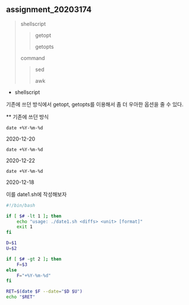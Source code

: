 ## assignment_20203174

> shellscript
>> getopt
>>
>> getopts
>
> command
>> sed
>> 
>> awk

* shellscript

기존에 쓰던 방식에서 getopt, getopts를 이용해서 좀 더 우아한 옵션을 줄 수 있다.

** 기존에 쓰던 방식

`date +%Y-%m-%d`

2020-12-20

`date +%Y-%m-%d`

2020-12-22

`date +%Y-%m-%d`

2020-12-18

이를 date1.sh에 작성해보자
```sh
#!/bin/bash

if [ $# -lt 1 ]; then
	echo "usage: ./date1.sh <diffs> <unit> [format]"
	exit 1
fi

D=$1
U=$2

if [ $# -gt 2 ]; then
	F=$3
else
	F="+%Y-%m-%d"
fi

RET=$(date $F --date="$D $U")
echo "$RET"
```
